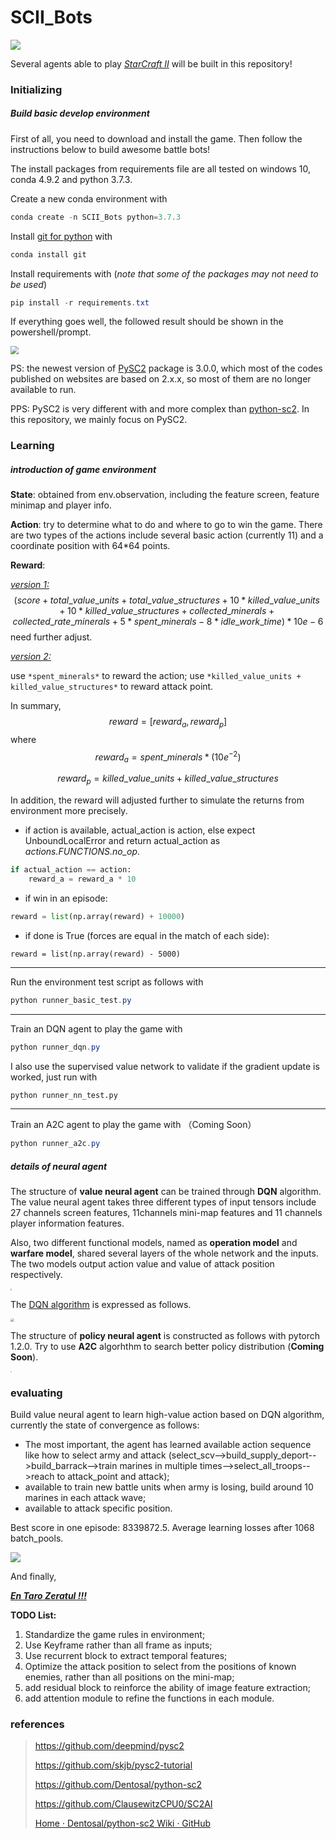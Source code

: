 # SCII_Bots
<img src="assets/BC.jpg" style="zoom:100%"/>

Several agents able to play *[StarCraft II]((https://starcraft2.com/))* will be built in this repository!



### Initializing

##### Build basic develop environment

First of all, you need to download and install the game. Then follow the instructions below to build awesome battle bots!

The install packages from requirements file are all tested on windows 10, conda 4.9.2 and python 3.7.3.

Create a new conda environment with

```powershell
conda create -n SCII_Bots python=3.7.3
```

Install [git for python](https://anaconda.org/anaconda/git) with 

```powershell
conda install git
```

Install requirements with (*note that some of the packages may not need to be used*)

```powershell
pip install -r requirements.txt
```

If everything goes well, the followed result should be shown in the powershell/prompt.

<img src="assets/requirements_of_py37_clone.png" style="zoom:80%"/>

PS: the newest version of [PySC2](https://github.com/deepmind/pysc2) package is 3.0.0, which most of the codes published on websites are based on 2.x.x, so most of them are no longer available to run. 

PPS: PySC2 is very different with and more complex than [python-sc2](https://github.com/Dentosal/python-sc2). In this repository, we mainly focus on PySC2.



### Learning

##### introduction of game environment 

**State**: obtained from env.observation, including the feature screen, feature minimap and player info.

**Action**: try to determine what to do and where to go to win the game. There are two types of the actions include several basic action (currently 11) and a coordinate position with 64*64 points.

**Reward**: 

<u>*version 1:*</u>
$$
(score + total\_value\_units + total\_value\_structures + 10*killed\_value\_units + 10*killed\_value\_structures + collected\_minerals + collected\_rate\_minerals + 5*spent\_minerals - 8*idle\_work\_time) * 10e-6
$$
need further adjust.

<u>*version 2:*</u>

use `*spent_minerals*` to reward the action; use `*killed_value_units + killed_value_structures*` to reward attack point.

In summary,
$$
reward = [reward_a, reward_p]
$$
where
$$
reward_a = spent\_minerals * (10e^{-2})
$$

$$
reward_p = killed\_value\_units + killed\_value\_structures
$$

In addition, the reward will adjusted further to simulate the returns from environment more precisely. 

- if action is available, actual_action is action, else expect UnboundLocalError and return actual_action as *actions.FUNCTIONS.no_op*. 

```python
if actual_action == action:
    reward_a = reward_a * 10
```

- if win in an episode:

```python
reward = list(np.array(reward) + 10000)
```

- if done is True (forces are equal in the match of each side):

```
reward = list(np.array(reward) - 5000)
```



------

Run the environment test script as follows with

```powershell
python runner_basic_test.py
```

------

Train an DQN agent to play the game with 

```powershell
python runner_dqn.py
```

I also use the supervised value network to validate if the gradient update is worked, just run with

```python
python runner_nn_test.py
```



------

Train an A2C agent to play the game with （Coming Soon）

```powershell
python runner_a2c.py
```



##### details of neural agent

The structure of **value neural agent** can be trained through **DQN** algorithm. The value neural agent takes three different types of input tensors include 27 channels screen features, 11channels mini-map features and 11 channels player information features. 

Also, two different functional models, named as **operation model** and **warfare model**, shared several layers of the whole network and the inputs. The two models output action value and value of attack position respectively.

<img src="assets\dqnagent-1621745942426.png" style="zoom:15%"/>

The [DQN algorithm](https://zhuanlan.zhihu.com/p/97856004) is expressed as follows.

<img src="assets\dqn_algo.png" style="zoom:36%"/>

The structure of **policy neural agent** is constructed as follows with pytorch 1.2.0. Try to use **A2C** algorhthm to search better policy distribution (**Coming Soon**).

<img src="assets/a2cagent-1621745942426.png" style="zoom:10%"/>



### evaluating

Build value neural agent to learn high-value action based on DQN algorithm, currently the state of convergence as follows:

-  The most important, the agent has learned available action sequence like how to select army and attack (select_scv-->build_supply_deport-->build_barrack-->train marines in multiple times-->select_all_troops-->reach to attack_point and attack);
-  available to train new battle units when army is losing, build around 10 marines in each attack wave;
- available to attack specific position.



 Best score in one episode: 8339872.5. Average learning losses after 1068 batch_pools. 

<img src="assets/image-20210608150500854.png" style="zoom:98%"/>

And finally,

<u>***En Taro Zeratul !!!***</u>



**TODO List:**

1. Standardize the game rules in environment;
2. Use Keyframe rather than all frame as inputs;
3. Use recurrent block to extract temporal features;
4. Optimize the attack position to select from the positions of known enemies, rather than all positions on the mini-map;
5. add residual block to reinforce the ability of image feature extraction;
6. add attention module to refine the functions in each module.

### references

> https://github.com/deepmind/pysc2
>
> https://github.com/skjb/pysc2-tutorial
>
> https://github.com/Dentosal/python-sc2
>
> https://github.com/ClausewitzCPU0/SC2AI
>
> [Home · Dentosal/python-sc2 Wiki · GitHub](https://github.com/Dentosal/python-sc2/wiki)